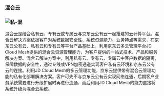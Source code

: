 ###  混合云

### ![私-混](D:\fengdanyang\Desktop\whitepaper\私-混.png)                                         

混合云是结合私有云、专有云或专属云与京东云公有云一起搭建的云计算平台。混合云解决方案依据客户对系统数据安全性、系统资源能力、业务特点等需求，在京东云公有云、私有云和专有云等平台产品基础上，利用京东云多云管理平台JD Cloud Mesh提供的混合云资源管理能力，为客户提供的一站式技术、产品和服务解决方案。混合云解决方案中，利用私有云、专有云、专属云中客户数据的隔离，保障数据的安全性，通过专线或VPN加密通道实现客户私有云环境和京东云公有云的连接。利用JD Cloud Mesh的多云管理功能，京东云提供带有混合云管理功能的私有化部署解决方案。客户可先不与京东云公有云实现网络连通，后期客户业务系统需要进行升级扩展时再进行连通，而后利用JD Cloud Mesh的能力直接将系统升级为混合云系统。